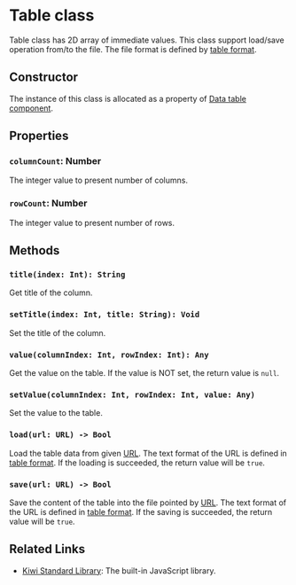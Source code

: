# Table class
Table class has 2D array of immediate values.
This class support load/save operation from/to the file. The file format is defined by [table format](https://github.com/steelwheels/KiwiScript/blob/master/KiwiLibrary/Document/Format/Table.md).

## Constructor
The instance of this class is allocated as a property of [Data table component](https://github.com/steelwheels/KiwiCompnents/blob/master/Document/Components/Table.md).

## Properties
### `columnCount`: Number
The integer value to present number of columns.

### `rowCount`: Number
The integer value to present number of rows.

## Methods
### `title(index: Int): String`
Get title of the column.

### `setTitle(index: Int, title: String): Void`
Set the title of the column.

### `value(columnIndex: Int, rowIndex: Int): Any`
Get the value on the table. If the value is NOT set, the return value is `null`.

### `setValue(columnIndex: Int, rowIndex: Int, value: Any)`
Set the value to the table.

### `load(url: URL) -> Bool`
Load the table data from given [URL](https://github.com/steelwheels/KiwiScript/blob/master/KiwiLibrary/Document/Class/URL.md).
The text format of the URL is defined in [table format](https://github.com/steelwheels/KiwiScript/blob/master/KiwiLibrary/Document/Format/Table.md).
If the loading is succeeded, the return value will be `true`.

### `save(url: URL) -> Bool`
Save the content of the table into the file pointed by [URL](https://github.com/steelwheels/KiwiScript/blob/master/KiwiLibrary/Document/Class/URL.md). 
The text format of the URL is defined in [table format](https://github.com/steelwheels/KiwiScript/blob/master/KiwiLibrary/Document/Format/Table.md).
If the saving is succeeded, the return value will be `true`.

## Related Links
* [Kiwi Standard Library](https://github.com/steelwheels/KiwiScript/blob/master/KiwiLibrary/Document/Library.md): The built-in JavaScript library.

